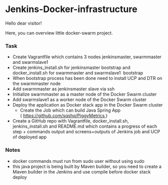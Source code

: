 # Jenkins-Docker-infrastructure
Hello dear visitor!

Here, you can overview little docker-swarm project.

### Task
  * Create Vagrantfile which contains 3 nodes jenkinsmaster, swarmmaster and swarmslave1
  * Create jenkins_install.sh for jenkinsmaster bootstrap and docker_install.sh for swarmmaster and swarmslave1  bootstrap 
  * When bootstrap process has been done need to install UCP and DTR on the swarmmaster node
  * Add swarmmaster as jenkinsmaster slave via ssh
  * Initialize swarmmaster as a master node of the Docker Swarm cluster
  * Add swarmslave1 as a worker node of the Docker Swarm cluster
  * Deploy the application as Docker stack app in the Docker Swarm cluster
    * Create the Job which can build Java Spring App ( https://github.com/sqshq/PiggyMetrics )
  * Create a GitHub repo with Vagrantfile, docker_install.sh, jenkins_install.sh and README.md which contains a progress of each step + commands output and screens+outputs of Jenkins job and UCP of deployed app
  
### Notes
  * docker commands must run from sudo user without using sudo
  * this java project is being built by Maven builder, so you need to create a Maven builder in the Jenkins and use compile before docker stack deploy
